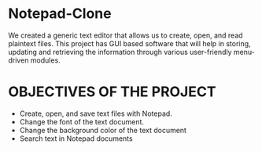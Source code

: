 # Notepad-Clone

We created a generic text editor that allows us to create, open, and read plaintext files. This project has GUI based software that will help in storing, updating and retrieving the information through various user-friendly menu-driven modules.

# OBJECTIVES OF THE PROJECT
*	Create, open, and save text files with Notepad.
*	Change the font of the text document.
*	Change the background color of the text document
*	Search text in Notepad documents
